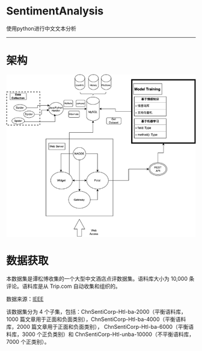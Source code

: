 # SentimentAnalysis

使用python进行中文文本分析

---

# 架构


![架构图](./pic/架构图.drawio.png)


# 数据获取

本数据集是谭松博收集的一个大型中文酒店点评数据集。语料库大小为 10,000 条评论。语料库是从 Trip.com 自动收集和组织的。

数据来源：[IEEE](https://ieee-dataport.org/open-access/chnsenticorp)

该数据集分为 4 个子集，包括：ChnSentiCorp-Htl-ba-2000（平衡语料库，1000 篇文章用于正面和负面类别），ChnSentiCorp-Htl-ba-4000（平衡语料库，2000 篇文章用于正面和负面类别）， ChnSentiCorp-Htl-ba-6000（平衡语料库，3000 个正负类别）和 ChnSentiCorp-Htl-unba-10000（不平衡语料库，7000 个正类别）。